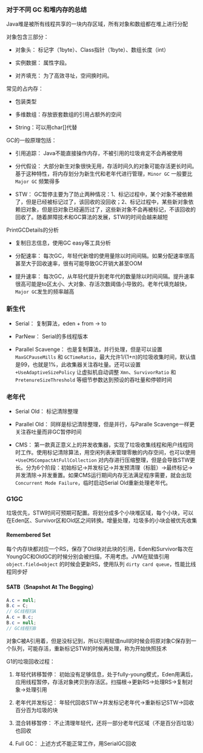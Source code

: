 ### 对于不同 GC 和堆内存的总结

Java堆是被所有线程共享的一块内存区域，所有对象和数组都在堆上进行分配

对象包含三部分：

- 对象头：
标记字（1byte）、Class指针（1byte）、数组长度（int）

- 实例数据：
属性字段。

- 对齐填充：
为了高效寻址，空间换时间。

常见的占内存：

- 包装类型

- 多维数组：存放嵌套数组的引用占额外的空间

- String：可以用char[]代替

GC的一般原理包括：

- 引用追踪：
Java不能直接操作内存，不被引用的垃圾肯定不会再被使用

- 分代假设：
大部分新生对象很快无用，存活时间久的对象可能存活更长时间。基于这种特性，将内存划分为新生代和老年代进行管理，`Minor GC` 一般要比 `Major GC` 频繁得多

- STW：
GC暂停主要为了防止两种情况：1、标记过程中，某个对象不被依赖了，但是已经被标记过了，该回收的没回收；2、标记过程中，某些新对象依赖旧对象，但是旧对象已经遍历过了，这些新对象不会再被标记，不该回收的回收了。随着屏障技术和GC算法的发展，STW的时间会越来越短

PrintGCDetails的分析
- 复制日志信息，使用GC easy等工具分析

- 分配速率：
每次GC，年轻代新增的使用量除以时间间隔。如果分配速率很高甚至大于回收速率，很有可能导致GC开销大甚至OOM
- 提升速率：
每次GC，从年轻代提升到老年代的数量除以时间间隔。提升速率很高可能是to区太小、大对象、存活次数阈值小导致的。老年代填充越快，`Major GC`发生的频率越高

### 新生代

- Serial：
复制算法，eden + from -> to

- ParNew：
Serial的多线程版本

- Parallel Scavenge：
也是复制算法，并行处理，但是可以设置 `MaxGCPauseMills` 和 `GCTimeRatio`，最大允许1/(1+n)的垃圾收集时间，默认值是99，也就是1%，此收集器关注吞吐量。还可以设置 `+UseAdaptiveSizePolicy` 让虚拟机自动调整 `Xmn`、`SurvivorRatio` 和 `PretenureSizeThreshold` 等细节参数达到预设的吞吐量和停顿时间

### 老年代

- Serial Old：
标记清除整理

- Parallel Old：
同样是标记清除整理，但是并行，与Paralle Scavenge一样更关注吞吐量而非GC暂停时间

- CMS：
第一款真正意义上的并发收集器，实现了垃圾收集线程和用户线程同时工作。使用标记清除算法，用空闲列表来管理零散的内存空间，也可以使用 `+UseCMSCompactAtFullCollection` 对内存进行压缩整理，但是会导致STW更长。分为6个阶段：初始标记->并发标记->并发预清理（标脏）->最终标记->并发清除->并发重置。如果CMS运行期间内存无法满足程序需要，就会出现 `Concurrent Mode Failure`，临时启动Serial Old重新处理老年代。

### G1GC
垃圾优先，STW时间可预期可配置。将划分成多个小块堆区域，每个小块，可以在Eden区、Survivor区和Old区之间转换。增量处理，垃圾多的小块会被优先收集

#### Remembered Set
每个内存块都对应一个RS，保存了Old块对此块的引用，Eden和Survivor每次在YoungGC和OldGC的时候分别会被扫描，不用考虑。JVM在赋值引用 `object.field=object` 的时候会更新RS，使用队列 `dirty card queue`，性能比线程同步好

#### SATB（Snapshot At The Begging）
```java
A.c = null;
B.c = C;
// GC线程扫A
A.c = B.c;
B.c = null;
// GC线程扫B
```
对象C被A引用着，但是没标记到，所以引用赋值null的时候会将原对象C保存到一个队列，可能存活，重新标记STW的时候再处理，称为开始快照技术

G1的垃圾回收过程：

1. 年轻代转移暂停：
初始没有足够信息，处于fully-young模式，Eden用满后，应用线程暂停，存活对象拷贝到存活区。扫描根->更新RS->处理RS->复制对象->处理引用

1. 老年代并发标记：
年轻代回收STW->并发标记老年代->重新标记STW->回收百分百为垃圾的块

1. 混合转移暂停：
不止清理年轻代，还将一部分老年代区域（不是百分百垃圾）也回收

1. Full GC：
上述方式不能正常工作，用SerialGC回收
